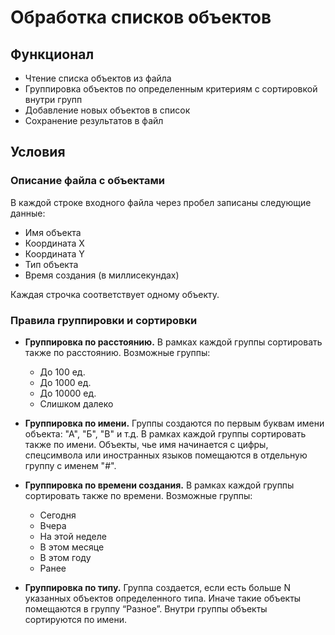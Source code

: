 # Обработка списков объектов

## Функционал

 - Чтение списка объектов из файла
 - Группировка объектов по определенным критериям с сортировкой внутри групп
 - Добавление новых объектов в список
 - Сохранение результатов в файл

## Условия

### Описание файла с объектами

В каждой строке входного файла через пробел записаны следующие данные:
 - Имя объекта
 - Координата X
 - Координата Y
 - Тип объекта
 - Время создания (в миллисекундах)

Каждая строчка соответствует одному объекту.

### Правила группировки и сортировки

- **Группировка по расстоянию.** В рамках каждой группы сортировать также по расстоянию. Возможные группы:
	- До 100 ед.
	- До 1000 ед.
	- До 10000 ед.
	- Слишком далеко

 - **Группировка по имени.** Группы создаются по первым буквам имени
объекта: "А", "Б", "В" и т.д. В рамках каждой группы сортировать также по
имени. Объекты, чье имя начинается с цифры, спецсимвола или
иностранных языков помещаются в отдельную группу с именем "#".

 - **Группировка по времени создания.** В рамках каждой группы сортировать
также по времени. Возможные группы:
	- Сегодня
	- Вчера
	- На этой неделе
	- В этом месяце
	- В этом году
	- Ранее

 - **Группировка по типу.** Группа создается, если есть больше N указанных
объектов определенного типа. Иначе такие объекты помещаются в группу
“Разное”. Внутри группы объекты сортируются по имени.
